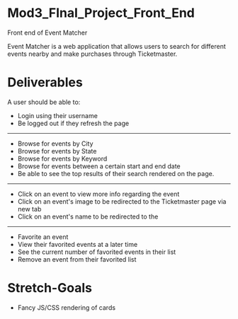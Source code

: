 # Mod3_FInal_Project_Front_End
Front end of Event Matcher

Event Matcher is a web application that allows users to search for different events nearby and make purchases through Ticketmaster. 

# Deliverables 

A user should be able to:
- Login using their username 
- Be logged out if they refresh the page
_____
- Browse for events by City
- Browse for events by State
- Browse for events by Keyword 
- Browse for events between a certain start and end date 
- Be able to see the top results of their search rendered on the page. 
_____
- Click on an event to view more info regarding the event
- Click on an event's image to be redirected to the Ticketmaster page via new tab
- Click on an event's name to be redirected to the 
_____
- Favorite an event 
- View their favorited events at a later time 
- See the current number of favorited events in their list 
- Remove an event from their favorited list

# Stretch-Goals 
- Fancy JS/CSS rendering of cards 

